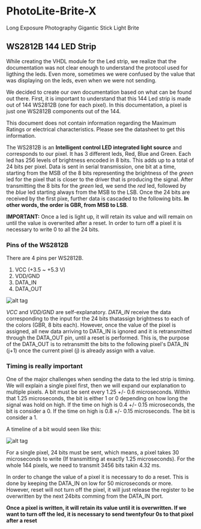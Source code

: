 # PhotoLite-Brite-X
Long Exposure Photography Gigantic Stick Light Brite

## WS2812B 144 LED Strip

While creating the VHDL module for the Led strip, 
we realize that the documentation was not clear enough to understand the 
protocol used for ligthing the leds. Even more, sometimes we were confused 
by the value that was displaying on the leds, even when we were not sending. 

We decided to create our own documentation based on what can be found out there.
First, it is important to understand that this 144 Led strip is made out of 
144 WS2812B (one for each pixel). In this documentation, a pixel is just one 
WS2812B components out of the 144.

This document does not contain information regarding the Maximum Ratings or electrical 
characteristics. Please see the datasheet to get this information.

The WS2812B is an **Intelligent control LED integrated light source** and corresponds to our pixel. 
It has 3 different leds, Red, Blue and Green. Each led has 256 levels of brightness encoded in 8 bits.
This adds up to a total of 24 bits per pixel. Data is sent in serial transmission, one bit at a time, starting from
the MSB of the 8 bits representing the brightness of the *green* led for the pixel that is closer to the driver that is producing the signal. 
After transmitting the 8 bits for the *green* led, we send the *red* led, followed by the *blue* led starting 
always from the MSB to the LSB. Once the 24 bits are received by the first pixe, further data is cascaded to the following bits.
**In other words, the order is GBR, from MSB to LSB**.

**IMPORTANT:** Once a led is light up, it will retain its value and will remain on until the value is overwrited after a reset.
In order to turn off a pixel it is necessary to write 0 to all the 24 bits.

### Pins of the WS2812B

There are 4 pins per WS2812B.

1. VCC (+3.5 ~ +5.3 V)
2. VDD/GND
3. DATA_IN
4. DATA_OUT

![alt tag](https://cloud.githubusercontent.com/assets/1594240/14506449/de5e4a86-018b-11e6-8260-2fc3ba46a2f0.png)

*VCC* and *VDD/GND* are self-explanatory. *DATA_IN* receive the data corresponding to the input for the
24 bits thatassign brightness to each of the colors (GBR, 8 bits each). However, once
the value of the pixel is assigned, all new data arriving to DATA_IN is ignored and it is retransmitted through 
the DATA_OUT pin, until a reset is performed. This is, the purpose of the DATA_OUT is to retransmitt the bits to 
the following pixel's DATA_IN (j+1) once the current pixel (j) is already assign with a value. 

### Timing is really important

One of the major challenges when sending the data to the led strip is timing. 
We will explain a single pixel first, then we will expand our explanation to multiple pixels. 
A bit must be sent every 1.25 +/- 0.6 microseconds. Within that 1.25 microseconds, the bit is either 
1 or 0 depending on how long the signal was hold on high. If the time on high is 0.4 +/- 0.15 microseconds, 
the bit is consider a 0. If the time on high is 0.8 +/- 0.15 microseconds. The bit is consider a 1. 

A timeline of a bit would seen like this:

![alt tag](https://cloud.githubusercontent.com/assets/1594240/14508664/9bd1f964-0196-11e6-90c3-e7f4f9be524e.png)

For a single pixel, 24 bits must be sent, which means, a pixel takes 30 microseconds to write (If transmitting at exactly 1.25 microseconds).
For the whole 144 pixels, we need to transmit 3456 bits takin 4.32 ms.

In order to change the value of a pixel it is necessary to do a reset. This is done by keeping the DATA_IN on low for 50 microseconds or more.
However, reset will not turn off the pixel, it will just release the register to be overwritten by the next 24bits comming from the DATA_IN port. 

**Once a pixel is written, it will retain its value until it is overwritten. If we want to turn off the led, it is 
necessary to send twentyfour 0s to that pixel after a reset**

